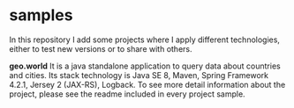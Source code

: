 # samples

In this repository I add some projects where I apply different technologies, either to test new versions or to share with others.

<b>geo.world</b>
It is a java standalone application to query data about countries and cities.
Its stack technology is Java SE 8, Maven, Spring Framework 4.2.1, Jersey 2 (JAX-RS), Logback.
To see more detail information about the project, please see the readme included in every project sample.